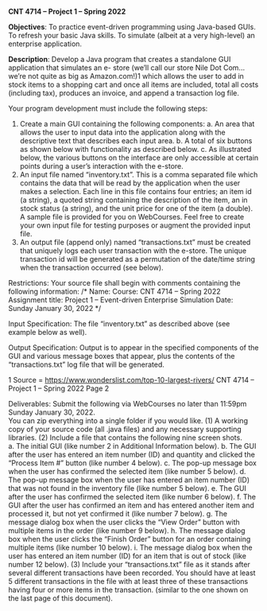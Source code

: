 **CNT 4714 – Project 1 – Spring 2022**

**Objectives**:  To practice event-driven programming using Java-based GUIs. To refresh your basic 
Java skills. To simulate (albeit at a very high-level) an enterprise application. 
 
**Description**:  Develop a Java program that creates a standalone GUI application that simulates an e-
store (we’ll call our store Nile Dot Com... we’re not quite as big as Amazon.com!)1 which allows the 
user to add in stock items to a shopping cart and once all items are included, total all costs (including 
tax), produces an invoice, and append a transaction log file. 
 
 Your program development must include the following steps:   
1. Create a main GUI containing the following components: 
a. An area that allows the user to input data into the application along with the descriptive 
text that describes each input area. 
b. A total of six buttons as shown below with functionality as described below. 
c. As illustrated below, the various buttons on the interface are only accessible at certain 
points during a user’s interaction with the e-store.   
2. An input file named “inventory.txt”.  This is a comma separated file which contains the 
data that will be read by the application when the user makes a selection.  Each line in this file 
contains four entries; an item id (a string), a quoted string containing the description of the 
item, an in stock status (a string), and the unit price for one of the item (a double).  A sample 
file is provided for you on WebCourses.  Feel free to create your own input file for testing 
purposes or augment the provided input file. 
3. An output file (append only) named “transactions.txt” must be created that uniquely 
logs each user transaction with the e-store.  The unique transaction id will be generated as a 
permutation of the date/time string when the transaction occurred (see below). 
 
Restrictions: 
Your source file shall begin with comments containing the following information: 
/*  Name:  <your name goes here> 
     Course: CNT 4714 – Spring 2022 
     Assignment title: Project 1 – Event-driven Enterprise Simulation 
     Date: Sunday January 30, 2022 
*/ 
 
Input Specification:  The file “inventory.txt” as described above (see example below as 
well).  
 
Output Specification:  Output is to appear in the specified components of the GUI and various 
message  boxes  that  appear,  plus  the  contents  of  the 
“transactions.txt” log file that will be generated.  
 
 1 Source = https://www.wonderslist.com/top-10-largest-rivers/ 
CNT 4714 – Project 1 – Spring 2022 
  Page 2 
 
Deliverables: 
  Submit the following via WebCourses no later than 11:59pm Sunday January 30, 2022.  
  You can zip everything into a single folder if you would like. 
(1) A working copy of your source code (all .java files) and any necessary supporting libraries. 
(2) Include a file that contains the following nine screen shots.   
a. The initial GUI (like number 2 in Additional Information below). 
b. The GUI after the user has entered an item number (ID) and quantity and clicked the 
“Process Item #” button (like number 4 below). 
c. The pop-up message box when the user has confirmed the selected item (like number 
5 below). 
d. The pop-up message box when the user has entered an item number (ID) that was not 
found in the inventory file (like number 5 below). 
e. The GUI after the user has confirmed the selected item (like number 6 below). 
f. The GUI after the user has confirmed an item and has entered another item and 
processed it, but not yet confirmed it (like number 7 below). 
g. The message dialog box when the user clicks the “View Order” button with multiple 
items in the order (like number 9 below). 
h. The message dialog box when the user clicks the “Finish Order” button for an order 
containing multiple items (like number 10 below). 
i. The message dialog box when the user has entered an item number (ID) for an item 
that is out of stock (like number 12 below). 
(3) Include your “transactions.txt” file as it stands after several different transactions 
have been recorded.  You should have at least 5 different transactions in the file with at least 
three of these transactions having four or more items in the transaction. (similar to the one 
shown on the last page of this document). 
